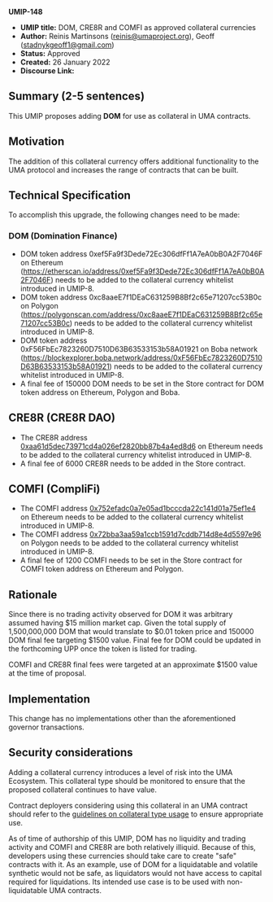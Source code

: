 **UMIP-148**

- **UMIP title:** DOM, CRE8R and COMFI as approved collateral currencies 
- **Author:** Reinis Martinsons (reinis@umaproject.org), Geoff (stadnykgeoff1@gmail.com)
- **Status:** Approved
- **Created:** 26 January 2022
- **Discourse Link:**

## Summary (2-5 sentences)

This UMIP proposes adding **DOM** for use as collateral in UMA contracts.

## Motivation

The addition of this collateral currency offers additional functionality to the UMA protocol and increases the range of contracts that can be built.

## Technical Specification

To accomplish this upgrade, the following changes need to be made:

### DOM (Domination Finance)

- DOM token address 0xef5Fa9f3Dede72Ec306dfFf1A7eA0bB0A2F7046F on Ethereum (https://etherscan.io/address/0xef5Fa9f3Dede72Ec306dfFf1A7eA0bB0A2F7046F) needs to be added to the collateral currency whitelist introduced in UMIP-8.
- DOM token address 0xc8aaeE7f1DEaC631259B8Bf2c65e71207cc53B0c on Polygon (https://polygonscan.com/address/0xc8aaeE7f1DEaC631259B8Bf2c65e71207cc53B0c) needs to be added to the collateral currency whitelist introduced in UMIP-8.
- DOM token address 0xF56FbEc7823260D7510D63B63533153b58A01921 on Boba network (https://blockexplorer.boba.network/address/0xF56FbEc7823260D7510D63B63533153b58A01921) needs to be added to the collateral currency whitelist introduced in UMIP-8.
- A final fee of 150000 DOM needs to be set in the Store contract for DOM token address on Ethereum, Polygon and Boba.

## CRE8R (CRE8R DAO)

- The CRE8R address [0xaa61d5dec73971cd4a026ef2820bb87b4a4ed8d6](https://etherscan.io/token/0xaa61d5dec73971cd4a026ef2820bb87b4a4ed8d6) on Ethereum needs to be added to the collateral currency whitelist introduced in UMIP-8.
- A final fee of 6000 CRE8R needs to be added in the Store contract.

## COMFI (CompliFi)

- The COMFI address [0x752efadc0a7e05ad1bcccda22c141d01a75ef1e4](https://etherscan.io/token/0x752efadc0a7e05ad1bcccda22c141d01a75ef1e4) on Ethereum needs to be added to the collateral currency whitelist introduced in UMIP-8.
- The COMFI address [0x72bba3aa59a1ccb1591d7cddb714d8e4d5597e96](https://polygonscan.com/token/0x72bba3aa59a1ccb1591d7cddb714d8e4d5597e96) on Polygon needs to be added to the collateral currency whitelist introduced in UMIP-8.
- A final fee of 1200 COMFI needs to be set in the Store contract for COMFI token address on Ethereum and Polygon.

## Rationale

Since there is no trading activity observed for DOM it was arbitrary assumed having $15 million market cap. Given the total supply of 1,500,000,000 DOM that would translate to $0.01 token price and 150000 DOM final fee targeting $1500 value. Final fee for DOM could be updated in the forthcoming UPP once the token is listed for trading.

COMFI and CRE8R final fees were targeted at an approximate $1500 value at the time of proposal.

## Implementation

This change has no implementations other than the aforementioned governor transactions.

## Security considerations

Adding a collateral currency introduces a level of risk into the UMA Ecosystem.  This collateral type should be monitored to ensure that the proposed collateral continues to have value.

Contract deployers considering using this collateral in an UMA contract should refer to the [guidelines on collateral type usage](https://docs.umaproject.org/uma-tokenholders/guidence-on-collateral-currency-addition) to ensure appropriate use.

As of time of authorship of this UMIP, DOM has no liquidity and trading activity and COMFI and CRE8R are both relatively illiquid. Because of this, developers using these currencies should take care to create "safe" contracts with it. As an example, use of DOM for a liquidatable and volatile synthetic would not be safe, as liquidators would not have access to capital required for liquidations. Its intended use case is to be used with non-liquidatable UMA contracts.
